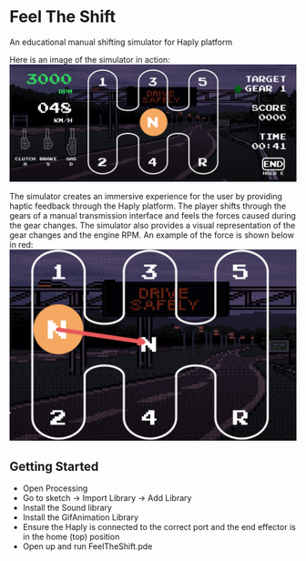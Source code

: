 # Feel The Shift
An educational manual shifting simulator for Haply platform

Here is an image of the simulator in action:
![Feel The Shift](imgs/game_view.png)

The simulator creates an immersive experience for the user by providing haptic feedback through the Haply platform. The player shifts through the gears of a manual transmission interface and feels the forces caused during the gear changes. The simulator also provides a visual representation of the gear changes and the engine RPM. An example of the force is shown below in red:
![Force](imgs/game_view_force.png)


## Getting Started
- Open Processing
- Go to sketch -> Import Library -> Add Library
- Install the Sound library
- Install the GifAnimation Library
- Ensure the Haply is connected to the correct port and the end effector is in the home (top) position 
- Open up and run FeelTheShift.pde
